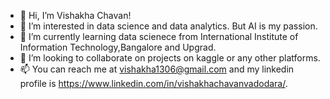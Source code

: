 - 👋 Hi, I’m Vishakha Chavan!
- 👀 I’m interested in data science and data analytics. But AI is my passion.
- 🌱 I’m currently learning data scienece from International Institute of Information Technology,Bangalore and Upgrad.
- 💞️ I’m looking to collaborate on projects on kaggle or any other platforms.
- 📫 You can reach me at vishakha1306@gmail.com and my linkedin profile is https://www.linkedin.com/in/vishakhachavanvadodara/.

<!---
VISHAKHA-stack/VISHAKHA-stack is a ✨ special ✨ repository because its `README.md` (this file) appears on your GitHub profile.
You can click the Preview link to take a look at your changes.
--->
